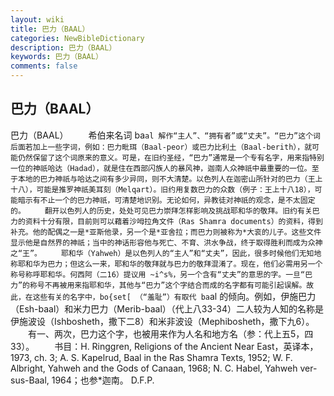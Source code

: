 ```yaml
---
layout: wiki
title: 巴力（BAAL）
categories: NewBibleDictionary
description: 巴力（BAAL）
keywords: 巴力（BAAL）
comments: false
---
```


## 巴力（BAAL）



巴力（BAAL）
　　希伯来名词
ba`al 解作“主人”、“拥有者”或“丈夫”。“巴力”这个词后面若加上一些字词，例如：巴力毗珥（Baal-peor）或巴力比利土（Baal-berith），就可能仍然保留了这个词原来的意义。可是，在旧约圣经，“巴力”通常是一个专有名字，用来指特别一位的神祇哈达（Hadad），就是住在西部闪族人的暴风神，迦南人众神祇中最重要的一位。至于本地的巴力神祇与哈达之间有多少异同，则不大清楚。以色列人在迦密山所针对的巴力（王上十八），可能是推罗神祇美耳刻（Melqart）。旧约用复数巴力的众数（例子：王上十八18），可能暗示有不止一个的巴力神祇，可清楚地识别。无论如何，异教徒对神祇的观念，是不太固定的。
　　翻开以色列人的历史，处处可见巴力崇拜怎样影响及挑战耶和华的敬拜。旧约有关巴力的资料十分有限，目前则可以藉着沙呣拉角文件（Ras Shamra documents）的资料，得到补充。他的配偶之一是*亚斯他录，另一个是*亚舍拉；而巴力则被称为*大衮的儿子。这些文件显示他是自然界的神祇；当中的神话形容他与死亡、不育、洪水争战，终于取得胜利而成为众神之“王”。
　　耶和华（Yahweh）是以色列人的“主人”和“丈夫”，因此，很多时候他们无知地称耶和华为巴力；但这么一来，耶和华的敬拜就与巴力的敬拜混淆了。现在，他们必需用另一个称号称呼耶和华。何西阿（二16）提议用 ~i^s%，另一个含有“丈夫”的意思的字。一旦“巴力”的称号不再被用来指耶和华，其他与“巴力”这个字结合而成的名字都有可能引起误解。故此，在这些有关的名字中，bo{set[ （“羞耻”）有取代
ba`al 的倾向。例如，伊施巴力（Esh-baal）和米力巴力（Merib-baal）（代上八33-34）二人较为人知的名称是伊施波设（Ishbosheth，撒下二8）和米非波设（Mephibosheth，撒下九6）。
　　有一、两次，巴力这个字，也被用来作为人名和地方名（参：代上五5，四33）。
　　书目：H. Ringgren, Religions of the Ancient Near East，英译本，1973, ch. 3; A. S.
Kapelrud, Baal in the Ras Shamra Texts,
1952; W. F. Albright, Yahweh and the Gods
of Canaan, 1968; N. C. Habel, Yahweh
ver-sus-Baal, 1964；也参*迦南。
D.F.P.



